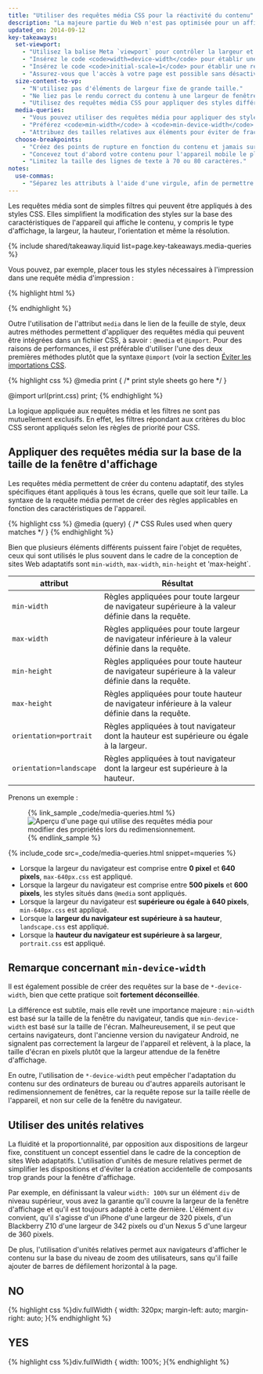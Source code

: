 ```yaml
---
title: "Utiliser des requêtes média CSS pour la réactivité du contenu"
description: "La majeure partie du Web n'est pas optimisée pour un affichage sur plusieurs appareils. Découvrez les principes fondamentaux pour rendre votre site compatible avec un appareil mobile, un ordinateur de bureau ou, plus généralement, tout dispositif équipé d'un écran."
updated_on: 2014-09-12
key-takeaways:
  set-viewport:
    - "Utilisez la balise Meta `viewport` pour contrôler la largeur et le dimensionnement de la fenêtre d'affichage du navigateur."
    - "Insérez le code <code>width=device-width</code> pour établir une correspondance avec la largeur de l'écran en pixels indépendants de l'appareil."
    - "Insérez le code <code>initial-scale=1</code> pour établir une relation de type 1:1 entre les pixels CSS et les pixels indépendants de l'appareil."
    - "Assurez-vous que l'accès à votre page est possible sans désactiver le redimensionnement utilisateur."
  size-content-to-vp:
    - "N'utilisez pas d'éléments de largeur fixe de grande taille."
    - "Ne liez pas le rendu correct du contenu à une largeur de fenêtre d'affichage spécifique."
    - "Utilisez des requêtes média CSS pour appliquer des styles différents aux grands et aux petits écrans."
  media-queries:
    - "Vous pouvez utiliser des requêtes média pour appliquer des styles en fonction des caractéristiques de l'appareil."
    - "Préférez <code>min-width</code> à <code>min-device-width</code> pour garantir la compatibilité la plus large possible."
    - "Attribuez des tailles relatives aux éléments pour éviter de fractionner la disposition."
  choose-breakpoints:
    - "Créez des points de rupture en fonction du contenu et jamais sur la base d'appareils, de produits ou de marques spécifiques."
    - "Concevez tout d'abord votre contenu pour l'appareil mobile le plus petit, puis améliorez progressivement l'expérience des visiteurs à mesure que la surface d'écran disponible augmente."
    - "Limitez la taille des lignes de texte à 70 ou 80 caractères."
notes:
  use-commas:
    - "Séparez les attributs à l'aide d'une virgule, afin de permettre une analyse correcte par les navigateurs plus anciens."
---
```

<p class="intro">
  Les requêtes média sont de simples filtres qui peuvent être appliqués à des styles CSS. Elles simplifient la modification des styles sur la base des caractéristiques de l'appareil qui affiche le contenu, y compris le type d'affichage, la largeur, la hauteur, l'orientation et même la résolution.
</p>





{% include shared/takeaway.liquid list=page.key-takeaways.media-queries %}


Vous pouvez, par exemple, placer tous les styles nécessaires à l'impression dans une requête média d'impression :

{% highlight html %}
<link rel="stylesheet" href="print.css" media="print">
{% endhighlight %}

Outre l'utilisation de l'attribut `media` dans le lien de la feuille de style, deux autres méthodes permettent d'appliquer des requêtes média qui peuvent être intégrées dans un fichier CSS, à savoir : `@media` et `@import`. Pour des raisons de performances, il est préférable d'utiliser l'une des deux premières méthodes plutôt que la syntaxe `@import` (voir la section [Éviter les importations CSS]({{site.fundamentals}}/performance/critical-rendering-path/page-speed-rules-and-recommendations.html).

{% highlight css %}
@media print {
  /* print style sheets go here */
}

@import url(print.css) print;
{% endhighlight %}

La logique appliquée aux requêtes média et les filtres ne sont pas mutuellement exclusifs. En effet, les filtres répondant aux critères du bloc CSS seront appliqués selon les règles de priorité pour CSS.

## Appliquer des requêtes média sur la base de la taille de la fenêtre d'affichage

Les requêtes média permettent de créer du contenu adaptatif, des styles spécifiques étant appliqués à tous les écrans, quelle que soit leur taille. La syntaxe de la requête média permet de créer des règles applicables en fonction des caractéristiques de l'appareil.

{% highlight css %}
@media (query) {
  /* CSS Rules used when query matches */
}
{% endhighlight %}

Bien que plusieurs éléments différents puissent faire l'objet de requêtes, ceux qui sont utilisés le plus souvent dans le cadre de la conception de sites Web adaptatifs sont `min-width`, `max-width`, `min-height` et 'max-height`.


<table class="mdl-data-table mdl-js-data-table">
    <thead>
    <tr>
      <th data-th="attribut">attribut</th>
      <th data-th="Résultat">Résultat</th>
    </tr>
  </thead>
  <tbody>
    <tr>
      <td data-th="attribut"><code>min-width</code></td>
      <td data-th="Résultat">Règles appliquées pour toute largeur de navigateur supérieure à la valeur définie dans la requête.</td>
    </tr>
    <tr>
      <td data-th="attribut"><code>max-width</code></td>
      <td data-th="Résultat">Règles appliquées pour toute largeur de navigateur inférieure à la valeur définie dans la requête.</td>
    </tr>
    <tr>
      <td data-th="attribut"><code>min-height</code></td>
      <td data-th="Résultat">Règles appliquées pour toute hauteur de navigateur supérieure à la valeur définie dans la requête.</td>
    </tr>
    <tr>
      <td data-th="attribut"><code>max-height</code></td>
      <td data-th="Résultat">Règles appliquées pour toute hauteur de navigateur inférieure à la valeur définie dans la requête.</td>
    </tr>
    <tr>
      <td data-th="attribut"><code>orientation=portrait</code></td>
      <td data-th="Résultat">Règles appliquées à tout navigateur dont la hauteur est supérieure ou égale à la largeur.</td>
    </tr>
    <tr>
      <td data-th="attribut"><code>orientation=landscape</code></td>
      <td data-th="Résultat">Règles appliquées à tout navigateur dont la largeur est supérieure à la hauteur.</td>
    </tr>
  </tbody>
</table>

Prenons un exemple :

<figure>
  {% link_sample _code/media-queries.html %}
    <img src="imgs/mq.png" class="center" srcset="imgs/mq.png 1x, imgs/mq-2x.png 2x" alt="Aperçu d'une page qui utilise des requêtes média pour modifier des propriétés lors du redimensionnement.">
  {% endlink_sample %}
</figure>

{% include_code src=_code/media-queries.html snippet=mqueries %}

* Lorsque la largeur du navigateur est comprise entre <b>0 pixel</b> et <b>640 pixels</b>, `max-640px.css` est appliqué.
* Lorsque la largeur du navigateur est comprise entre <b>500 pixels</b> et <b>600 pixels</b>, les styles situés dans `@media` sont appliqués.
* Lorsque la largeur du navigateur est <b>supérieure ou égale à 640 pixels</b>, `min-640px.css` est appliqué.
* Lorsque la <b>largeur du navigateur est supérieure à sa hauteur</b>, `landscape.css` est appliqué.
* Lorsque la <b>hauteur du navigateur est supérieure à sa largeur</b>, `portrait.css` est appliqué.


## Remarque concernant `min-device-width`

Il est également possible de créer des requêtes sur la base de `*-device-width`, bien que cette pratique soit **fortement déconseillée**.

La différence est subtile, mais elle revêt une importance majeure : `min-width` est basé sur la taille de la fenêtre du navigateur, tandis que `min-device-width` est basé sur la taille de l'écran. Malheureusement, il se peut que certains navigateurs, dont l'ancienne version du navigateur Android, ne signalent pas correctement la largeur de l'appareil et relèvent, à la place, la taille d'écran en pixels plutôt que la largeur attendue de la fenêtre d'affichage.

En outre, l'utilisation de `*-device-width` peut empêcher l'adaptation du contenu sur des ordinateurs de bureau ou d'autres appareils autorisant le redimensionnement de fenêtres, car la requête repose sur la taille réelle de l'appareil, et non sur celle de la fenêtre du navigateur.

## Utiliser des unités relatives

La fluidité et la proportionnalité, par opposition aux dispositions de largeur fixe, constituent un concept essentiel dans le cadre de la conception de sites Web adaptatifs. L'utilisation d'unités de mesure relatives permet de simplifier les dispositions et d'éviter la création accidentelle de composants trop grands pour la fenêtre d'affichage.

Par exemple, en définissant la valeur `width: 100%` sur un élément `div` de niveau supérieur, vous avez la garantie qu'il couvre la largeur de la fenêtre d'affichage et qu'il est toujours adapté à cette dernière. L'élément `div` convient, qu'il s'agisse d'un iPhone d'une largeur de 320 pixels, d'un Blackberry Z10 d'une largeur de 342 pixels ou d'un Nexus 5 d'une largeur de 360 pixels.

De plus, l'utilisation d'unités relatives permet aux navigateurs d'afficher le contenu sur la base du niveau de zoom des utilisateurs, sans qu'il faille ajouter de barres de défilement horizontal à la page.

<div class="mdl-grid">
  <div class="mdl-cell mdl-cell--6--col">
    <h2 class="text-danger text-center">NO</h2>
{% highlight css %}div.fullWidth {
  width: 320px;
  margin-left: auto;
  margin-right: auto;
}{% endhighlight %}
  </div>

  <div class="mdl-cell mdl-cell--6--col">
    <h2 class="text-success text-center">YES</h2>
{% highlight css %}div.fullWidth {
  width: 100%;
}{% endhighlight %}
  </div>
</div>



